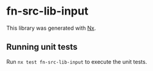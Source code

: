 # fn-src-lib-input

This library was generated with [Nx](https://nx.dev).

## Running unit tests

Run `nx test fn-src-lib-input` to execute the unit tests.
